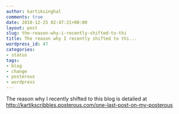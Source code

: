 ```yaml
---
author: kartiksinghal
comments: true
date: 2010-12-25 02:47:21+00:00
layout: post
slug: the-reason-why-i-recently-shifted-to-thi
title: The reason why I recently shifted to thi...
wordpress_id: 47
categories:
- status
tags:
- blog
- change
- posterous
- wordpress
---
```


The reason why I recently shifted to this blog is detailed at http://kartikscribbles.posterous.com/one-last-post-on-my-posterous
